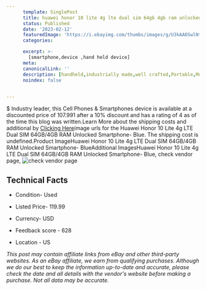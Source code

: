 ```yaml
---
      template: SinglePost
      title: huawei honor 10 lite 4g lte dual sim 64gb 4gb ram unlocked smartphone blue
      status: Published
      date: '2023-02-12'
      featuredImage: 'https://i.ebayimg.com/thumbs/images/g/U3kAAOSwlNtj5Gx9/s-l225.jpg'
      categories: 

      excerpt: >-
        [smartphone,device ,hand held device]
      meta:
      canonicalLink: ''
      description: [handheld,industrially made,well crafted,Portable,Mobile,Compact,Convenient,Lightweight,Maneuverable,Man-portable,Miniature,Carriable,Hand-held,Light,Holdable,Transportable,Mobile device,Pocket-sized,On-the-go,Wireless,Cordless,Compact size,Convenient size, smartphone,device ,hand held device]
      noindex: false

        
---
```

$
    Industry leader, this Cell Phones & Smartphones device is available at a discounted price of 107.991 after a 10% discount and has a rating of 4 as of the time this blog was written.Learn More about the shipping costs and additional by [Clicking Here](https://www.ebay.com/itm/385403126956?hash=item59bbd104ac%3Ag%3AU3kAAOSwlNtj5Gx9&amdata=enc%3AAQAHAAAA4AipssN6rVnLsY5nF2OxcloQsm49iE9jGq%2BZ54wQGrSH2z%2BkLcYDwzsjZDyY3ECbjs8LBxIcYo3i395vMpoDpKq6hGPaKcyy8hwVRuyob6%2Fv9UPLGGUI5JY2gf5hk4%2BMPZEFgnFGMy4g%2FrO8zr1Xb6YeacT3MRkJFCoF5lnYQtEuh9n4TuKylC3hVnlkM%2FZGO4K4YnZHm0LmMwLv0nJVj9YVY8N3wzcgqr9mMxzE63tDtsS4HJbUlBLSYIk00nWawIijukJEDzA%2Fc%2B8KWexQk60QRXLliyMqgGvT7RsbTX5m&mkevt=1&mkcid=1&mkrid=711-53200-19255-0&campid=%253CePNCampaignId%253E&customid=%253CreferenceId%253E&toolid=10049)image urls for the Huawei Honor 10 Lite 4g LTE Dual SIM 64GB/4GB RAM   Unlocked Smartphone- Blue. The shipping cost is undefined.Product ImageHuawei Honor 10 Lite 4g LTE Dual SIM 64GB/4GB RAM   Unlocked Smartphone- BlueAdditional ImagesHuawei Honor 10 Lite 4g LTE Dual SIM 64GB/4GB RAM   Unlocked Smartphone- Blue, check vendor page, ![check vendor page](https://origin-galleryplus.ebayimg.com/ws/web/385403126956_2_0_1/225x225.jpg,https://origin-galleryplus.ebayimg.com/ws/web/385403126956_3_0_1/225x225.jpg,https://origin-galleryplus.ebayimg.com/ws/web/385403126956_4_0_1/225x225.jpg,https://origin-galleryplus.ebayimg.com/ws/web/385403126956_5_0_1/225x225.jpg,https://origin-galleryplus.ebayimg.com/ws/web/385403126956_6_0_1/225x225.jpg,https://origin-galleryplus.ebayimg.com/ws/web/385403126956_7_0_1/225x225.jpg,https://origin-galleryplus.ebayimg.com/ws/web/385403126956_8_0_1/225x225.jpg,https://origin-galleryplus.ebayimg.com/ws/web/385403126956_9_0_1/225x225.jpg,https://origin-galleryplus.ebayimg.com/ws/web/385403126956_10_0_1/225x225.jpg)
    
    

 ## Technical Facts 



     
      

 - Condition- Used 


      

 - Listed Price- 119.99 


      

 - Currency- USD 


      

 - Feedback score - 628 


      

 - Location - US 


      
      

 *_This post may contain affiliate links from eBay and other third-party websites. As an eBay affiliate, we earn from qualifying purchases. Although we do our best to keep the information up-to-date and accurate, please check the date and all details with the vendor's website before making a purchase. Not all data may be accurate._*



    
    
    
    
    